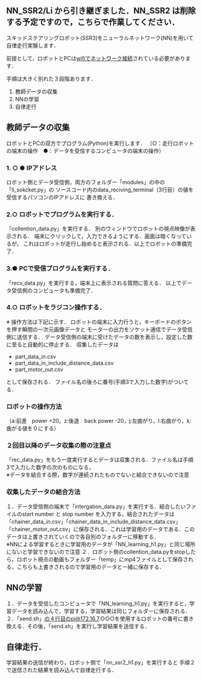 ## NN_SSR2/Li から引き継ぎました．NN_SSR2 は削除する予定ですので，こちらで作業してください．

スキッドステアリングロボット(SSR3)をニューラルネットワーク(NN)を用いて
自律走行実験します．

前提として，ロボットとPCは[wifiでネットワーク接続](https://github.com/HondaLab/Robot-Intelligence/wiki/wifi%E3%81%AE%E8%A8%AD%E5%AE%9A)されている必要があります．

手順は大きく別れた３段階あります．
1. 教師データの収集
2. NNの学習
3. 自律走行


## 教師データの収集
ロボットとPCの双方でプログラム(Python)を実行します．
（○：走行ロボットの端末の操作　●：データを受信するコンピュータの端末の操作）<br>
### 1. ○ ●  IPアドレス
ロボット側とデータ受信側，両方のフォルダー「modules」の中の「li_sokcket.py」の
ソースコード内のdata_reciving_terminal（3行目）の値を受信するパソコンのIPアドレスに
書き換える．<br>

### 2.○  ロボットでプログラムを実行する．
「collention_data.py」を実行する．
別のウィンドウでロボットの視点映像が表示される．
端末にクリックして，入力できるようにする．画面は暗くなっているが，
これはロボットが走行し始めると表示される．以上でロボットの準備完了．<br>

### 3.●  PCで受信プログラムを実行する．
「recv_data.py」を実行する，端末上に表示される質問に答える．
以上でデータ受信側のコンピュータも準備完了．<br>

### 4.○  ロボットをラジコン操作する．
※ 操作方法は下記に示す．
ロボットの端末に入力行うと，キーボードのボタンを押す瞬間の一次元画像データと
モーターの出力をソケット通信でデータ受信側に送信する．
データ受信側の端末に受けたデータの数を表示し，設定した数に至ると自動的に停止する．
収集したデータは

 - part_data_in.csv
 - part_data_in_include_distance_data.csv
 - part_motor_out.csv

として保存される．
ファイル名の後ろに番号(手順3で入力した数字)がついてる．<br>

### ロボットの操作方法
（a:前進　power +20，z:後退　back power -20，j:左曲がり，l:右曲がり，k:曲がる値を０にする）<br>

### ２回目以降のデータ収集の際の注意点<br>
「rec_data.py」をもう一度実行するとデータは収集される．ファイル名は手順3で入力した数字の次のものになる，<br>※データを結合する際，数字が連続されたものでないと結合できないので注意<br>

### 収集したデータの結合方法<br>
１．データ受信側の端末で「intergation_data.py」を実行する．結合したいファイルのstart number と stop number を入力する，結合されたデータは「chainer_data_in.csv」「chainer_data_in_include_distance_data.csv」「chainer_motor_out.csv」に保存される．これは学習用のデータである．このデータは上書きされていくので各自別のフォルダーに移動する．<br>
※NNによる学習するときに学習用のデータが「NN_learning_h1.py」と同じ場所にないと学習できないので注意
２．ロボット側のcollention_data.pyをstopしたら，ロボット視点の動画もフォルダー「temp」にmp4ファイルとして保存される，こちらも上書きされるので学習用のデータと一緒に保存する．<br>

## NNの学習<br>
１．データを受信したコンピュータで「NN_learning_h1.py」を実行すると，学習データを読み込んで，学習する，学習結果は同じフォルダーに保存される．<br>
２．「send.sh」の４行目のpi@172.16.7.○○○を使用するロボットの番号に書き換える．その後，「send.sh」を実行し学習結果を送信する．<br>


## 自律走行．
学習結果の送信が終わり，ロボット側で「nn_ssr2_h1.py」を実行すると
手順２で送信された結果を読み込んで自律走行する．<br>
